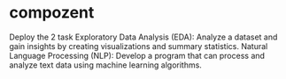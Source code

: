 # compozent
Deploy the 2 task  Exploratory Data Analysis (EDA): Analyze a dataset and gain insights by creating visualizations and summary statistics. Natural Language Processing (NLP): Develop a program that can process and analyze text data using machine learning algorithms.
